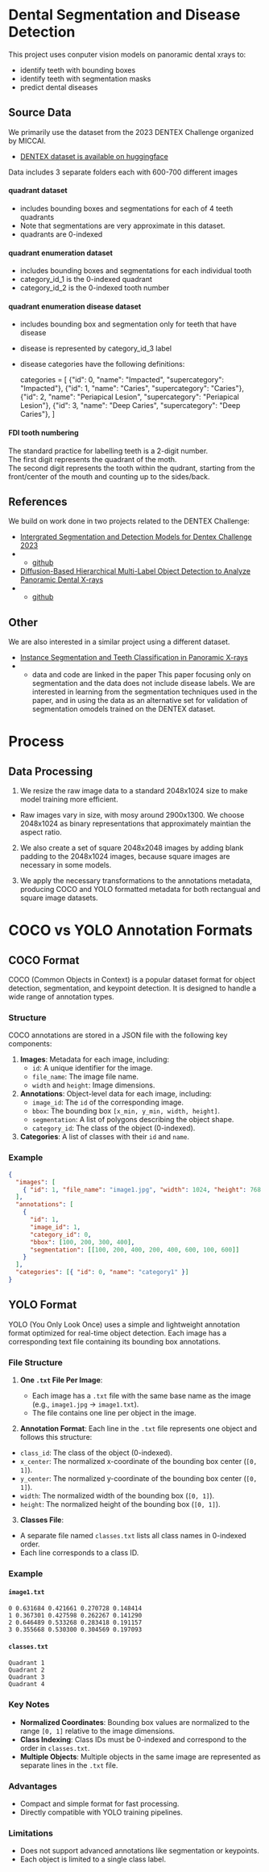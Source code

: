 # Dental Segmentation and Disease Detection

This project uses conputer vision models on panoramic dental xrays to:

- identify teeth with bounding boxes
- identify teeth with segmentation masks
- predict dental diseases

## Source Data

We primarily use the dataset from the 2023 DENTEX Challenge organized by MICCAI.

- [DENTEX dataset is available on huggingface](https://huggingface.co/datasets/ibrahimhamamci/DENTEX)

Data includes 3 separate folders each with 600-700 different images

#### quadrant dataset

- includes bounding boxes and segmentations for each of 4 teeth quadrants
- Note that segmentations are very approximate in this dataset.
- quadrants are 0-indexed

#### quadrant enumeration dataset

- includes bounding boxes and segmentations for each individual tooth
- category_id_1 is the 0-indexed quadrant
- category_id_2 is the 0-indexed tooth number

#### quadrant enumeration disease dataset

- includes bounding box and segmentation only for teeth that have disease
- disease is represented by category_id_3 label
- disease categories have the following definitions:

  categories = [
  {"id": 0, "name": "Impacted", "supercategory": "Impacted"},
  {"id": 1, "name": "Caries", "supercategory": "Caries"},
  {"id": 2, "name": "Periapical Lesion", "supercategory": "Periapical Lesion"},
  {"id": 3, "name": "Deep Caries", "supercategory": "Deep Caries"},
  ]

#### FDI tooth numbering

The standard practice for labelling teeth is a 2-digit number.  
The first digit represents the quadrant of the moth.  
The second digit represents the tooth within the qudrant, starting from the front/center of the mouth and counting up to the sides/back.

## References

We build on work done in two projects related to the DENTEX Challenge:

- [Intergrated Segmentation and Detection Models for Dentex Challenge 2023](https://arxiv.org/abs/2308.14161)
- - [github](https://github.com/xyzlancehe/DentexSegAndDet)
- [Diffusion-Based Hierarchical Multi-Label Object Detection to Analyze Panoramic Dental X-rays](https://arxiv.org/abs/2303.06500)
- - [github](https://github.com/ibrahimethemhamamci/HierarchicalDet)

## Other

We are also interested in a similar project using a different dataset.

- [Instance Segmentation and Teeth Classification in Panoramic X-rays](https://arxiv.org/abs/2406.03747)
- - data and code are linked in the paper
    This paper focusing only on segmentation and the data does not include disease labels. We are interested in learning from the segmentation techniques used in the paper, and in using the data as an alternative set for validation of segmentation omodels trained on the DENTEX dataset.

# Process

## Data Processing

1. We resize the raw image data to a standard 2048x1024 size to make model training more efficient.

- Raw images vary in size, with mosy around 2900x1300. We choose 2048x1024 as binary representations that approximately maintian the aspect ratio.

2. We also create a set of square 2048x2048 images by adding blank padding to the 2048x1024 images, because square images are necessary in some models.

3. We apply the necessary transformations to the annotations metadata, producing COCO and YOLO formatted metadata for both rectangual and square image datasets.

# COCO vs YOLO Annotation Formats

## COCO Format

COCO (Common Objects in Context) is a popular dataset format for object detection, segmentation, and keypoint detection. It is designed to handle a wide range of annotation types.

### Structure

COCO annotations are stored in a JSON file with the following key components:

1. **Images**: Metadata for each image, including:
   - `id`: A unique identifier for the image.
   - `file_name`: The image file name.
   - `width` and `height`: Image dimensions.
2. **Annotations**: Object-level data for each image, including:
   - `image_id`: The `id` of the corresponding image.
   - `bbox`: The bounding box `[x_min, y_min, width, height]`.
   - `segmentation`: A list of polygons describing the object shape.
   - `category_id`: The class of the object (0-indexed).
3. **Categories**: A list of classes with their `id` and `name`.

### Example

```json
{
  "images": [
    { "id": 1, "file_name": "image1.jpg", "width": 1024, "height": 768 }
  ],
  "annotations": [
    {
      "id": 1,
      "image_id": 1,
      "category_id": 0,
      "bbox": [100, 200, 300, 400],
      "segmentation": [[100, 200, 400, 200, 400, 600, 100, 600]]
    }
  ],
  "categories": [{ "id": 0, "name": "category1" }]
}
```

## YOLO Format

YOLO (You Only Look Once) uses a simple and lightweight annotation format optimized for real-time object detection. Each image has a corresponding text file containing its bounding box annotations.

### File Structure

1. **One `.txt` File Per Image**:

   - Each image has a `.txt` file with the same base name as the image (e.g., `image1.jpg` → `image1.txt`).
   - The file contains one line per object in the image.

2. **Annotation Format**:
   Each line in the `.txt` file represents one object and follows this structure:

- `class_id`: The class of the object (0-indexed).
- `x_center`: The normalized x-coordinate of the bounding box center (`[0, 1]`).
- `y_center`: The normalized y-coordinate of the bounding box center (`[0, 1]`).
- `width`: The normalized width of the bounding box (`[0, 1]`).
- `height`: The normalized height of the bounding box (`[0, 1]`).

3. **Classes File**:

- A separate file named `classes.txt` lists all class names in 0-indexed order.
- Each line corresponds to a class ID.

### Example

#### `image1.txt`

```
0 0.631684 0.421661 0.270728 0.148414
1 0.367301 0.427598 0.262267 0.141290
2 0.646489 0.533268 0.283418 0.191157
3 0.355668 0.530300 0.304569 0.197093
```

#### `classes.txt`

```
Quadrant 1
Quadrant 2
Quadrant 3
Quadrant 4
```

### Key Notes

- **Normalized Coordinates**: Bounding box values are normalized to the range `[0, 1]` relative to the image dimensions.
- **Class Indexing**: Class IDs must be 0-indexed and correspond to the order in `classes.txt`.
- **Multiple Objects**: Multiple objects in the same image are represented as separate lines in the `.txt` file.

### Advantages

- Compact and simple format for fast processing.
- Directly compatible with YOLO training pipelines.

### Limitations

- Does not support advanced annotations like segmentation or keypoints.
- Each object is limited to a single class label.
